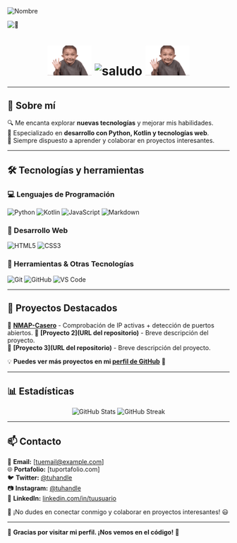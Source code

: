 <img src="https://img.shields.io/badge/-Aarón%20Neupaver%20Montiel-%238e44ad?style=for-the-badge" alt="Nombre" />

![👀](https://komarev.com/ghpvc/?username=erneupa&label=👁️&color=8e44ad&style=for-the-badge)

<h1 align="center">
  <img src="/assets/saludo.gif" width="100">
  <img src="https://img.shields.io/badge/-¡Hola!%20Soy%20erneupa-%238e44ad?style=for-the-badge" width= "300" alt="saludo">
  <img src="/assets/saludo.gif" width="100">
</h1>

---

## 🚀 Sobre mí   
🔍 Me encanta explorar **nuevas tecnologías** y mejorar mis habilidades.  
🎯 Especializado en **desarrollo con Python, Kotlin y tecnologías web**.  
💬 Siempre dispuesto a aprender y colaborar en proyectos interesantes.  

---

## 🛠️ Tecnologías y herramientas  

### 💻 Lenguajes de Programación  
![Python](https://img.shields.io/badge/-Python-3776AB?style=for-the-badge&logo=python&logoColor=white)
![Kotlin](https://img.shields.io/badge/-Kotlin-0095D5?style=for-the-badge&logo=kotlin&logoColor=white)
![JavaScript](https://img.shields.io/badge/-JavaScript-F7DF1E?style=for-the-badge&logo=javascript&logoColor=black)
![Markdown](https://img.shields.io/badge/-Markdown-000000?style=for-the-badge&logo=markdown&logoColor=white)

### 🎨 Desarrollo Web  
![HTML5](https://img.shields.io/badge/-HTML5-E34F26?style=for-the-badge&logo=html5&logoColor=white)
![CSS3](https://img.shields.io/badge/-CSS3-1572B6?style=for-the-badge&logo=css3&logoColor=white)

### 🔧 Herramientas & Otras Tecnologías  
![Git](https://img.shields.io/badge/-Git-F05032?style=for-the-badge&logo=git&logoColor=white)
![GitHub](https://img.shields.io/badge/-GitHub-181717?style=for-the-badge&logo=github&logoColor=white)
![VS Code](https://img.shields.io/badge/-VS%20Code-007ACC?style=for-the-badge&logo=visual-studio-code&logoColor=white)

---

## 📌 Proyectos Destacados  

🔹 **[NMAP-Casero](https://github.com/erneupa/NMAPCasero.git)** - Comprobación de IP activas + detección de puertos abiertos.
🔹 **[Proyecto 2](URL del repositorio)** - Breve descripción del proyecto.  
🔹 **[Proyecto 3](URL del repositorio)** - Breve descripción del proyecto.  

💡 **Puedes ver más proyectos en mi [perfil de GitHub](https://github.com/erneupa)** 🚀  

---

## 📊 Estadísticas  

<p align="center">
  <img src="https://github-readme-stats.vercel.app/api? name=erneupa&show_icons=true&theme=radical&count_private=true" alt="GitHub Stats" />
  <img src="https://github-readme-streak-stats.herokuapp.com/?user=erneupa&theme=radical" alt="GitHub Streak" />
</p>

---

## 📫 Contacto  

📧 **Email:** [tuemail@example.com]  
🌐 **Portafolio:** [tuportafolio.com]  
🐦 **Twitter:** [@tuhandle](https://twitter.com/tuhandle)  
📷 **Instagram:** [@tuhandle](https://instagram.com/tuhandle)  
💼 **LinkedIn:** [linkedin.com/in/tuusuario](https://linkedin.com/in/tuusuario)  

📌 ¡No dudes en conectar conmigo y colaborar en proyectos interesantes! 😃  

---

🚀 **Gracias por visitar mi perfil. ¡Nos vemos en el código!** 🚀  

